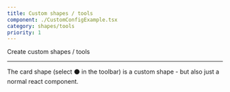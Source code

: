 ```yaml
---
title: Custom shapes / tools
component: ./CustomConfigExample.tsx
category: shapes/tools
priority: 1
---
```


Create custom shapes / tools

---

The card shape (select ⚫️ in the toolbar) is a custom shape - but also just a normal react component.
